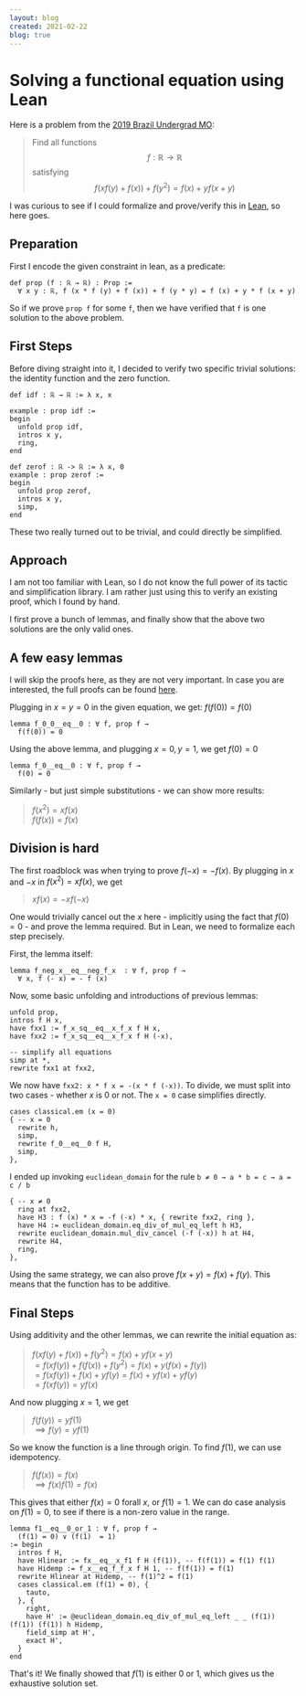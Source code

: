 ```yaml
---
layout: blog
created: 2021-02-22
blog: true
---
```


Solving a functional equation using Lean
========================================

Here is a problem from the [2019 Brazil Undergrad MO](https://artofproblemsolving.com/community/c1018411_2019_brazil_undergrad_mo):  
> Find all functions $$f: \mathbb{R} \rightarrow \mathbb{R}$$ satisfying $$ f(x f(y) + f(x)) + f(y^2) = f(x) + y f(x + y)$$

I was curious to see if I could formalize and prove/verify this in [Lean](https://leanprover.github.io/), so here goes.

Preparation
-----------

First I encode the given constraint in lean, as a predicate:

```lean
def prop (f : ℝ → ℝ) : Prop := 
  ∀ x y : ℝ, f (x * f (y) + f (x)) + f (y * y) = f (x) + y * f (x + y)
```

So if we prove `prop f` for some `f`, then we have verified that `f` is one solution to the above problem.

First Steps
-----------

Before diving straight into it, I decided to verify two specific trivial solutions: the identity function and the zero function.

```lean
def idf : ℝ → ℝ := λ x, x

example : prop idf :=
begin
  unfold prop idf,
  intros x y,
  ring,
end
```

```lean
def zerof : ℝ -> ℝ := λ x, 0
example : prop zerof :=
begin
  unfold prop zerof,
  intros x y,
  simp,
end
```

These two really turned out to be trivial, and could directly be simplified.

Approach
--------

I am not too familiar with Lean, so I do not know the full power of its tactic and simplification library. I am rather just using this to verify an existing proof, which I found by hand. 

I first prove a bunch of lemmas, and finally show that the above two solutions are the only valid ones.

A few easy lemmas
-----------------

I will skip the proofs here, as they are not very important. In case you are interested, the full proofs can be found [here](https://gist.github.com/anurudhp/9c60e89a5609fa935a5e890c3b9c0aa4).

Plugging in $x = y = 0$ in the given equation, we get: $f(f(0)) = f(0)$
```lean
lemma f_0_0__eq__0 : ∀ f, prop f → 
  f(f(0)) = 0
```

Using the above lemma, and plugging $x = 0, y = 1$, we get $f(0) = 0$
```lean
lemma f_0__eq__0 : ∀ f, prop f → 
  f(0) = 0
```

Similarly - but just simple substitutions - we can show more results:
> $f(x^2) = x f(x)$  
> $f(f(x)) = f(x)$

Division is hard
----------------

The first roadblock was when trying to prove $f(-x) = -f(x)$.
By plugging in $x$ and $-x$ in $f(x^2) = x f(x)$, we get
> $x f(x) = -x f(-x)$

One would trivially cancel out the $x$ here - implicitly using the fact that $f(0) = 0$ - and prove the lemma required.
But in Lean, we need to formalize each step precisely.

First, the lemma itself:
```lean
lemma f_neg_x__eq__neg_f_x  : ∀ f, prop f → 
  ∀ x, f (- x) = - f (x)
```

Now, some basic unfolding and introductions of previous lemmas:
```lean
unfold prop,
intros f H x,
have fxx1 := f_x_sq__eq__x_f_x f H x,
have fxx2 := f_x_sq__eq__x_f_x f H (-x),

-- simplify all equations
simp at *,
rewrite fxx1 at fxx2,
```

We now have `fxx2: x * f x = -(x * f (-x))`. To divide, we must split into two cases - whether $x$ is $0$ or not. The `x = 0` case simplifies directly.

```lean
cases classical.em (x = 0)
{ -- x = 0
  rewrite h,
  simp,
  rewrite f_0__eq__0 f H,
  simp,
},
```

I ended up invoking `euclidean_domain` for the rule `b ≠ 0 → a * b = c → a = c / b`
```lean
{ -- x ≠ 0
  ring at fxx2,
  have H3 : f (x) * x = -f (-x) * x, { rewrite fxx2, ring },
  have H4 := euclidean_domain.eq_div_of_mul_eq_left h H3,
  rewrite euclidean_domain.mul_div_cancel (-f (-x)) h at H4,
  rewrite H4,
  ring,
},
```

Using the same strategy, we can also prove $f(x + y) = f(x) + f(y)$. This means that the function has to be additive.

Final Steps
-----------

Using additivity and the other lemmas, we can rewrite the initial equation as:
> $f(x f(y) + f(x)) + f(y^2) = f(x) + y f(x + y)$  
> $= f(x f(y)) + f(f(x)) + f(y^2) = f(x) + y (f(x) + f(y))$  
> $= f(x f(y)) + f(x) + y f(y) = f(x) + y f(x) + y f(y)$  
> $= f(x f(y)) = y f(x)$  

And now plugging $x = 1$, we get
> $f(f(y)) = y f(1)$  
> $\implies f(y) = y f(1)$

So we know the function is a line through origin. To find $f(1)$, we can use idempotency.
> $f(f(x)) = f(x)$  
> $\implies f(x) f(1) = f(x)$  

This gives that either $f(x) = 0$ forall $x$, or $f(1) = 1$.
We can do case analysis on $f(1) = 0$, to see if there is a non-zero value in the range.
```lean
lemma f1__eq__0_or_1 : ∀ f, prop f →
  (f(1) = 0) ∨ (f(1)  = 1)
:= begin
  intros f H,
  have Hlinear := fx__eq__x_f1 f H (f(1)), -- f(f(1)) = f(1) f(1)
  have Hidemp := f_x__eq_f_f_x f H 1, -- f(f(1)) = f(1)
  rewrite Hlinear at Hidemp, -- f(1)^2 = f(1)
  cases classical.em (f(1) = 0), {
    tauto,
  }, {
    right,
    have H' := @euclidean_domain.eq_div_of_mul_eq_left _ _ (f(1)) (f(1)) (f(1)) h Hidemp,
    field_simp at H',
    exact H',
  }
end
```

That's it! We finally showed that $f(1)$ is either 0 or 1, which gives us the exhaustive solution set.
